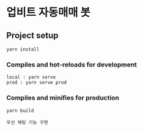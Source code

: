 # 업비트 자동매매 봇

## Project setup
```
yarn install
```

### Compiles and hot-reloads for development
```
local : yarn serve
prod : yarn serve prod 
```

### Compiles and minifies for production
```
yarn build
```

```
우선 채팅 기능 구현
```


